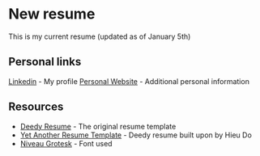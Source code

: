 # New resume

This is my current resume (updated as of January 5th)

## Personal links

[Linkedin](https://www.linkedin.com/in/alex-mckinnon/) - My profile
[Personal Website](https://mckinnon.io) - Additional personal information

## Resources

* [Deedy Resume](https://github.com/deedy/Deedy-Resume) - The original resume template
* [Yet Another Resume Template](https://www.overleaf.com/latex/templates/yet-another-resume-template/gdxwyyqhspsf) - Deedy resume built upon by Hieu Do
* [Niveau Grotesk](http://www.hvdfonts.com/#191-Niveau%20Grotesk) - Font used
